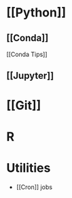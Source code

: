 # [[Python]]
## [[Conda]]
[[Conda Tips]]

## [[Jupyter]]


# [[Git]]

# R

# Utilities
- [[Cron]] jobs
